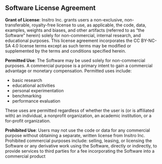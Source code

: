 ## Software License Agreement

**Grant of License**: Insitro Inc. grants users a non-exclusive, non-transferable, royalty-free license to use, as applicable, the code, data, examples, weights and biases, and other artifacts (referred to as “the Software” herein) solely for non-commercial, internal research, and educational purposes. This license agreement incorporates the CC BY-NC-SA 4.0 license terms except as such terms may be modified or supplemented by the terms and conditions specified herein.

**Permitted Use**: The Software may be used solely for non-commercial purposes. A commercial purpose is a primary intent to gain a commercial advantage or monetary compensation.  Permitted uses include:
* basic research
* educational activities
* personal experimentation
* benchmarking
* performance evaluation

These uses are permitted regardless of whether the user is (or is affiliated with) an individual, a nonprofit organization, an academic institution, or a for-profit organization.

**Prohibited Use**: Users may not use the code or data for any commercial purpose without obtaining a separate, written license from Insitro Inc. Prohibited commercial purposes include:
selling, leasing, or licensing the Software or any derivative work
using the Software, directly or indirectly, to provide services to third parties for a fee
incorporating the Software into a commercial product
